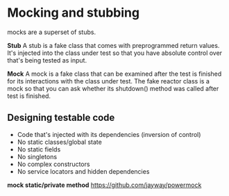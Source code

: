 # Mocking and stubbing
mocks are a superset of stubs.

**Stub**
A stub is a fake class that comes with preprogrammed return values.
It's injected into the class under test so that you have absolute control over that's being tested as input.

**Mock**
A mock is a fake class that can be examined after the test is finished for its interactions with the class under test.
The fake reactor class is a mock so that you can ask whether its shutdown() method was called after test is finished.

## Designing testable code

- Code that's injected with its dependencies (inversion of control)
- No static classes/global state
- No static fields
- No singletons
- No complex constructors
- No service locators and hidden dependencies

**mock static/private method**
https://github.com/jayway/powermock

